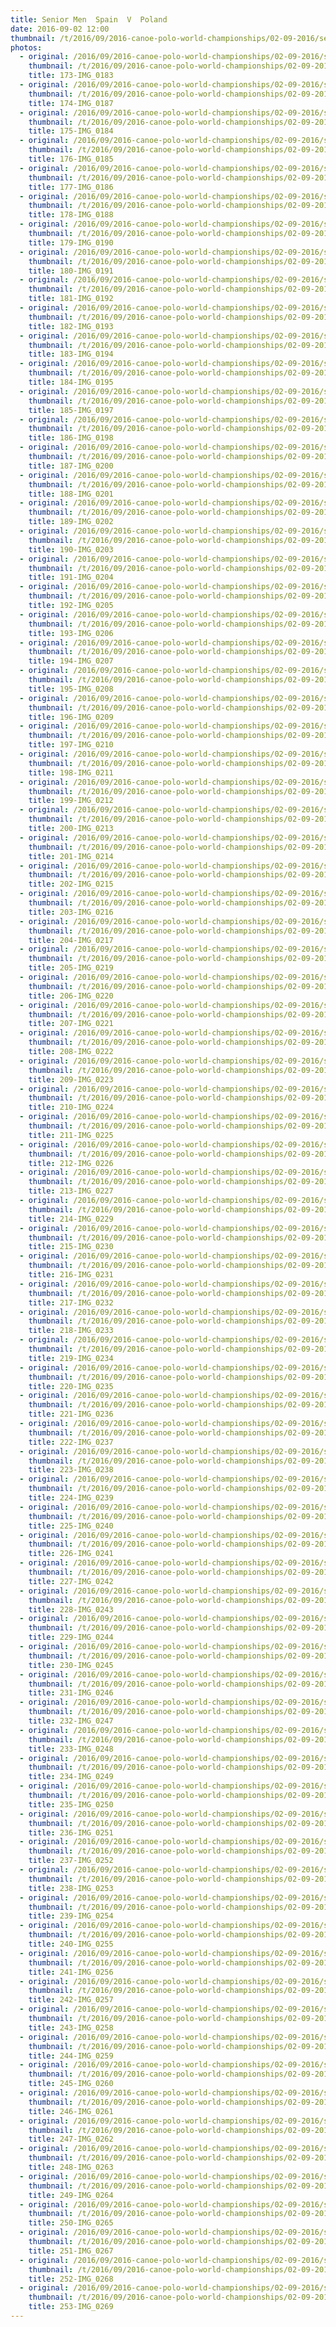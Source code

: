 ```yaml
---
title: Senior Men  Spain  V  Poland
date: 2016-09-02 12:00
thumbnail: /t/2016/09/2016-canoe-polo-world-championships/02-09-2016/senior-men-spain-v-poland/173-img_0183.jpg
photos:
  - original: /2016/09/2016-canoe-polo-world-championships/02-09-2016/senior-men-spain-v-poland/173-img_0183.jpg
    thumbnail: /t/2016/09/2016-canoe-polo-world-championships/02-09-2016/senior-men-spain-v-poland/173-img_0183.jpg
    title: 173-IMG_0183
  - original: /2016/09/2016-canoe-polo-world-championships/02-09-2016/senior-men-spain-v-poland/174-img_0187.jpg
    thumbnail: /t/2016/09/2016-canoe-polo-world-championships/02-09-2016/senior-men-spain-v-poland/174-img_0187.jpg
    title: 174-IMG_0187
  - original: /2016/09/2016-canoe-polo-world-championships/02-09-2016/senior-men-spain-v-poland/175-img_0184.jpg
    thumbnail: /t/2016/09/2016-canoe-polo-world-championships/02-09-2016/senior-men-spain-v-poland/175-img_0184.jpg
    title: 175-IMG_0184
  - original: /2016/09/2016-canoe-polo-world-championships/02-09-2016/senior-men-spain-v-poland/176-img_0185.jpg
    thumbnail: /t/2016/09/2016-canoe-polo-world-championships/02-09-2016/senior-men-spain-v-poland/176-img_0185.jpg
    title: 176-IMG_0185
  - original: /2016/09/2016-canoe-polo-world-championships/02-09-2016/senior-men-spain-v-poland/177-img_0186.jpg
    thumbnail: /t/2016/09/2016-canoe-polo-world-championships/02-09-2016/senior-men-spain-v-poland/177-img_0186.jpg
    title: 177-IMG_0186
  - original: /2016/09/2016-canoe-polo-world-championships/02-09-2016/senior-men-spain-v-poland/178-img_0188.jpg
    thumbnail: /t/2016/09/2016-canoe-polo-world-championships/02-09-2016/senior-men-spain-v-poland/178-img_0188.jpg
    title: 178-IMG_0188
  - original: /2016/09/2016-canoe-polo-world-championships/02-09-2016/senior-men-spain-v-poland/179-img_0190.jpg
    thumbnail: /t/2016/09/2016-canoe-polo-world-championships/02-09-2016/senior-men-spain-v-poland/179-img_0190.jpg
    title: 179-IMG_0190
  - original: /2016/09/2016-canoe-polo-world-championships/02-09-2016/senior-men-spain-v-poland/180-img_0191.jpg
    thumbnail: /t/2016/09/2016-canoe-polo-world-championships/02-09-2016/senior-men-spain-v-poland/180-img_0191.jpg
    title: 180-IMG_0191
  - original: /2016/09/2016-canoe-polo-world-championships/02-09-2016/senior-men-spain-v-poland/181-img_0192.jpg
    thumbnail: /t/2016/09/2016-canoe-polo-world-championships/02-09-2016/senior-men-spain-v-poland/181-img_0192.jpg
    title: 181-IMG_0192
  - original: /2016/09/2016-canoe-polo-world-championships/02-09-2016/senior-men-spain-v-poland/182-img_0193.jpg
    thumbnail: /t/2016/09/2016-canoe-polo-world-championships/02-09-2016/senior-men-spain-v-poland/182-img_0193.jpg
    title: 182-IMG_0193
  - original: /2016/09/2016-canoe-polo-world-championships/02-09-2016/senior-men-spain-v-poland/183-img_0194.jpg
    thumbnail: /t/2016/09/2016-canoe-polo-world-championships/02-09-2016/senior-men-spain-v-poland/183-img_0194.jpg
    title: 183-IMG_0194
  - original: /2016/09/2016-canoe-polo-world-championships/02-09-2016/senior-men-spain-v-poland/184-img_0195.jpg
    thumbnail: /t/2016/09/2016-canoe-polo-world-championships/02-09-2016/senior-men-spain-v-poland/184-img_0195.jpg
    title: 184-IMG_0195
  - original: /2016/09/2016-canoe-polo-world-championships/02-09-2016/senior-men-spain-v-poland/185-img_0197.jpg
    thumbnail: /t/2016/09/2016-canoe-polo-world-championships/02-09-2016/senior-men-spain-v-poland/185-img_0197.jpg
    title: 185-IMG_0197
  - original: /2016/09/2016-canoe-polo-world-championships/02-09-2016/senior-men-spain-v-poland/186-img_0198.jpg
    thumbnail: /t/2016/09/2016-canoe-polo-world-championships/02-09-2016/senior-men-spain-v-poland/186-img_0198.jpg
    title: 186-IMG_0198
  - original: /2016/09/2016-canoe-polo-world-championships/02-09-2016/senior-men-spain-v-poland/187-img_0200.jpg
    thumbnail: /t/2016/09/2016-canoe-polo-world-championships/02-09-2016/senior-men-spain-v-poland/187-img_0200.jpg
    title: 187-IMG_0200
  - original: /2016/09/2016-canoe-polo-world-championships/02-09-2016/senior-men-spain-v-poland/188-img_0201.jpg
    thumbnail: /t/2016/09/2016-canoe-polo-world-championships/02-09-2016/senior-men-spain-v-poland/188-img_0201.jpg
    title: 188-IMG_0201
  - original: /2016/09/2016-canoe-polo-world-championships/02-09-2016/senior-men-spain-v-poland/189-img_0202.jpg
    thumbnail: /t/2016/09/2016-canoe-polo-world-championships/02-09-2016/senior-men-spain-v-poland/189-img_0202.jpg
    title: 189-IMG_0202
  - original: /2016/09/2016-canoe-polo-world-championships/02-09-2016/senior-men-spain-v-poland/190-img_0203.jpg
    thumbnail: /t/2016/09/2016-canoe-polo-world-championships/02-09-2016/senior-men-spain-v-poland/190-img_0203.jpg
    title: 190-IMG_0203
  - original: /2016/09/2016-canoe-polo-world-championships/02-09-2016/senior-men-spain-v-poland/191-img_0204.jpg
    thumbnail: /t/2016/09/2016-canoe-polo-world-championships/02-09-2016/senior-men-spain-v-poland/191-img_0204.jpg
    title: 191-IMG_0204
  - original: /2016/09/2016-canoe-polo-world-championships/02-09-2016/senior-men-spain-v-poland/192-img_0205.jpg
    thumbnail: /t/2016/09/2016-canoe-polo-world-championships/02-09-2016/senior-men-spain-v-poland/192-img_0205.jpg
    title: 192-IMG_0205
  - original: /2016/09/2016-canoe-polo-world-championships/02-09-2016/senior-men-spain-v-poland/193-img_0206.jpg
    thumbnail: /t/2016/09/2016-canoe-polo-world-championships/02-09-2016/senior-men-spain-v-poland/193-img_0206.jpg
    title: 193-IMG_0206
  - original: /2016/09/2016-canoe-polo-world-championships/02-09-2016/senior-men-spain-v-poland/194-img_0207.jpg
    thumbnail: /t/2016/09/2016-canoe-polo-world-championships/02-09-2016/senior-men-spain-v-poland/194-img_0207.jpg
    title: 194-IMG_0207
  - original: /2016/09/2016-canoe-polo-world-championships/02-09-2016/senior-men-spain-v-poland/195-img_0208.jpg
    thumbnail: /t/2016/09/2016-canoe-polo-world-championships/02-09-2016/senior-men-spain-v-poland/195-img_0208.jpg
    title: 195-IMG_0208
  - original: /2016/09/2016-canoe-polo-world-championships/02-09-2016/senior-men-spain-v-poland/196-img_0209.jpg
    thumbnail: /t/2016/09/2016-canoe-polo-world-championships/02-09-2016/senior-men-spain-v-poland/196-img_0209.jpg
    title: 196-IMG_0209
  - original: /2016/09/2016-canoe-polo-world-championships/02-09-2016/senior-men-spain-v-poland/197-img_0210.jpg
    thumbnail: /t/2016/09/2016-canoe-polo-world-championships/02-09-2016/senior-men-spain-v-poland/197-img_0210.jpg
    title: 197-IMG_0210
  - original: /2016/09/2016-canoe-polo-world-championships/02-09-2016/senior-men-spain-v-poland/198-img_0211.jpg
    thumbnail: /t/2016/09/2016-canoe-polo-world-championships/02-09-2016/senior-men-spain-v-poland/198-img_0211.jpg
    title: 198-IMG_0211
  - original: /2016/09/2016-canoe-polo-world-championships/02-09-2016/senior-men-spain-v-poland/199-img_0212.jpg
    thumbnail: /t/2016/09/2016-canoe-polo-world-championships/02-09-2016/senior-men-spain-v-poland/199-img_0212.jpg
    title: 199-IMG_0212
  - original: /2016/09/2016-canoe-polo-world-championships/02-09-2016/senior-men-spain-v-poland/200-img_0213.jpg
    thumbnail: /t/2016/09/2016-canoe-polo-world-championships/02-09-2016/senior-men-spain-v-poland/200-img_0213.jpg
    title: 200-IMG_0213
  - original: /2016/09/2016-canoe-polo-world-championships/02-09-2016/senior-men-spain-v-poland/201-img_0214.jpg
    thumbnail: /t/2016/09/2016-canoe-polo-world-championships/02-09-2016/senior-men-spain-v-poland/201-img_0214.jpg
    title: 201-IMG_0214
  - original: /2016/09/2016-canoe-polo-world-championships/02-09-2016/senior-men-spain-v-poland/202-img_0215.jpg
    thumbnail: /t/2016/09/2016-canoe-polo-world-championships/02-09-2016/senior-men-spain-v-poland/202-img_0215.jpg
    title: 202-IMG_0215
  - original: /2016/09/2016-canoe-polo-world-championships/02-09-2016/senior-men-spain-v-poland/203-img_0216.jpg
    thumbnail: /t/2016/09/2016-canoe-polo-world-championships/02-09-2016/senior-men-spain-v-poland/203-img_0216.jpg
    title: 203-IMG_0216
  - original: /2016/09/2016-canoe-polo-world-championships/02-09-2016/senior-men-spain-v-poland/204-img_0217.jpg
    thumbnail: /t/2016/09/2016-canoe-polo-world-championships/02-09-2016/senior-men-spain-v-poland/204-img_0217.jpg
    title: 204-IMG_0217
  - original: /2016/09/2016-canoe-polo-world-championships/02-09-2016/senior-men-spain-v-poland/205-img_0219.jpg
    thumbnail: /t/2016/09/2016-canoe-polo-world-championships/02-09-2016/senior-men-spain-v-poland/205-img_0219.jpg
    title: 205-IMG_0219
  - original: /2016/09/2016-canoe-polo-world-championships/02-09-2016/senior-men-spain-v-poland/206-img_0220.jpg
    thumbnail: /t/2016/09/2016-canoe-polo-world-championships/02-09-2016/senior-men-spain-v-poland/206-img_0220.jpg
    title: 206-IMG_0220
  - original: /2016/09/2016-canoe-polo-world-championships/02-09-2016/senior-men-spain-v-poland/207-img_0221.jpg
    thumbnail: /t/2016/09/2016-canoe-polo-world-championships/02-09-2016/senior-men-spain-v-poland/207-img_0221.jpg
    title: 207-IMG_0221
  - original: /2016/09/2016-canoe-polo-world-championships/02-09-2016/senior-men-spain-v-poland/208-img_0222.jpg
    thumbnail: /t/2016/09/2016-canoe-polo-world-championships/02-09-2016/senior-men-spain-v-poland/208-img_0222.jpg
    title: 208-IMG_0222
  - original: /2016/09/2016-canoe-polo-world-championships/02-09-2016/senior-men-spain-v-poland/209-img_0223.jpg
    thumbnail: /t/2016/09/2016-canoe-polo-world-championships/02-09-2016/senior-men-spain-v-poland/209-img_0223.jpg
    title: 209-IMG_0223
  - original: /2016/09/2016-canoe-polo-world-championships/02-09-2016/senior-men-spain-v-poland/210-img_0224.jpg
    thumbnail: /t/2016/09/2016-canoe-polo-world-championships/02-09-2016/senior-men-spain-v-poland/210-img_0224.jpg
    title: 210-IMG_0224
  - original: /2016/09/2016-canoe-polo-world-championships/02-09-2016/senior-men-spain-v-poland/211-img_0225.jpg
    thumbnail: /t/2016/09/2016-canoe-polo-world-championships/02-09-2016/senior-men-spain-v-poland/211-img_0225.jpg
    title: 211-IMG_0225
  - original: /2016/09/2016-canoe-polo-world-championships/02-09-2016/senior-men-spain-v-poland/212-img_0226.jpg
    thumbnail: /t/2016/09/2016-canoe-polo-world-championships/02-09-2016/senior-men-spain-v-poland/212-img_0226.jpg
    title: 212-IMG_0226
  - original: /2016/09/2016-canoe-polo-world-championships/02-09-2016/senior-men-spain-v-poland/213-img_0227.jpg
    thumbnail: /t/2016/09/2016-canoe-polo-world-championships/02-09-2016/senior-men-spain-v-poland/213-img_0227.jpg
    title: 213-IMG_0227
  - original: /2016/09/2016-canoe-polo-world-championships/02-09-2016/senior-men-spain-v-poland/214-img_0229.jpg
    thumbnail: /t/2016/09/2016-canoe-polo-world-championships/02-09-2016/senior-men-spain-v-poland/214-img_0229.jpg
    title: 214-IMG_0229
  - original: /2016/09/2016-canoe-polo-world-championships/02-09-2016/senior-men-spain-v-poland/215-img_0230.jpg
    thumbnail: /t/2016/09/2016-canoe-polo-world-championships/02-09-2016/senior-men-spain-v-poland/215-img_0230.jpg
    title: 215-IMG_0230
  - original: /2016/09/2016-canoe-polo-world-championships/02-09-2016/senior-men-spain-v-poland/216-img_0231.jpg
    thumbnail: /t/2016/09/2016-canoe-polo-world-championships/02-09-2016/senior-men-spain-v-poland/216-img_0231.jpg
    title: 216-IMG_0231
  - original: /2016/09/2016-canoe-polo-world-championships/02-09-2016/senior-men-spain-v-poland/217-img_0232.jpg
    thumbnail: /t/2016/09/2016-canoe-polo-world-championships/02-09-2016/senior-men-spain-v-poland/217-img_0232.jpg
    title: 217-IMG_0232
  - original: /2016/09/2016-canoe-polo-world-championships/02-09-2016/senior-men-spain-v-poland/218-img_0233.jpg
    thumbnail: /t/2016/09/2016-canoe-polo-world-championships/02-09-2016/senior-men-spain-v-poland/218-img_0233.jpg
    title: 218-IMG_0233
  - original: /2016/09/2016-canoe-polo-world-championships/02-09-2016/senior-men-spain-v-poland/219-img_0234.jpg
    thumbnail: /t/2016/09/2016-canoe-polo-world-championships/02-09-2016/senior-men-spain-v-poland/219-img_0234.jpg
    title: 219-IMG_0234
  - original: /2016/09/2016-canoe-polo-world-championships/02-09-2016/senior-men-spain-v-poland/220-img_0235.jpg
    thumbnail: /t/2016/09/2016-canoe-polo-world-championships/02-09-2016/senior-men-spain-v-poland/220-img_0235.jpg
    title: 220-IMG_0235
  - original: /2016/09/2016-canoe-polo-world-championships/02-09-2016/senior-men-spain-v-poland/221-img_0236.jpg
    thumbnail: /t/2016/09/2016-canoe-polo-world-championships/02-09-2016/senior-men-spain-v-poland/221-img_0236.jpg
    title: 221-IMG_0236
  - original: /2016/09/2016-canoe-polo-world-championships/02-09-2016/senior-men-spain-v-poland/222-img_0237.jpg
    thumbnail: /t/2016/09/2016-canoe-polo-world-championships/02-09-2016/senior-men-spain-v-poland/222-img_0237.jpg
    title: 222-IMG_0237
  - original: /2016/09/2016-canoe-polo-world-championships/02-09-2016/senior-men-spain-v-poland/223-img_0238.jpg
    thumbnail: /t/2016/09/2016-canoe-polo-world-championships/02-09-2016/senior-men-spain-v-poland/223-img_0238.jpg
    title: 223-IMG_0238
  - original: /2016/09/2016-canoe-polo-world-championships/02-09-2016/senior-men-spain-v-poland/224-img_0239.jpg
    thumbnail: /t/2016/09/2016-canoe-polo-world-championships/02-09-2016/senior-men-spain-v-poland/224-img_0239.jpg
    title: 224-IMG_0239
  - original: /2016/09/2016-canoe-polo-world-championships/02-09-2016/senior-men-spain-v-poland/225-img_0240.jpg
    thumbnail: /t/2016/09/2016-canoe-polo-world-championships/02-09-2016/senior-men-spain-v-poland/225-img_0240.jpg
    title: 225-IMG_0240
  - original: /2016/09/2016-canoe-polo-world-championships/02-09-2016/senior-men-spain-v-poland/226-img_0241.jpg
    thumbnail: /t/2016/09/2016-canoe-polo-world-championships/02-09-2016/senior-men-spain-v-poland/226-img_0241.jpg
    title: 226-IMG_0241
  - original: /2016/09/2016-canoe-polo-world-championships/02-09-2016/senior-men-spain-v-poland/227-img_0242.jpg
    thumbnail: /t/2016/09/2016-canoe-polo-world-championships/02-09-2016/senior-men-spain-v-poland/227-img_0242.jpg
    title: 227-IMG_0242
  - original: /2016/09/2016-canoe-polo-world-championships/02-09-2016/senior-men-spain-v-poland/228-img_0243.jpg
    thumbnail: /t/2016/09/2016-canoe-polo-world-championships/02-09-2016/senior-men-spain-v-poland/228-img_0243.jpg
    title: 228-IMG_0243
  - original: /2016/09/2016-canoe-polo-world-championships/02-09-2016/senior-men-spain-v-poland/229-img_0244.jpg
    thumbnail: /t/2016/09/2016-canoe-polo-world-championships/02-09-2016/senior-men-spain-v-poland/229-img_0244.jpg
    title: 229-IMG_0244
  - original: /2016/09/2016-canoe-polo-world-championships/02-09-2016/senior-men-spain-v-poland/230-img_0245.jpg
    thumbnail: /t/2016/09/2016-canoe-polo-world-championships/02-09-2016/senior-men-spain-v-poland/230-img_0245.jpg
    title: 230-IMG_0245
  - original: /2016/09/2016-canoe-polo-world-championships/02-09-2016/senior-men-spain-v-poland/231-img_0246.jpg
    thumbnail: /t/2016/09/2016-canoe-polo-world-championships/02-09-2016/senior-men-spain-v-poland/231-img_0246.jpg
    title: 231-IMG_0246
  - original: /2016/09/2016-canoe-polo-world-championships/02-09-2016/senior-men-spain-v-poland/232-img_0247.jpg
    thumbnail: /t/2016/09/2016-canoe-polo-world-championships/02-09-2016/senior-men-spain-v-poland/232-img_0247.jpg
    title: 232-IMG_0247
  - original: /2016/09/2016-canoe-polo-world-championships/02-09-2016/senior-men-spain-v-poland/233-img_0248.jpg
    thumbnail: /t/2016/09/2016-canoe-polo-world-championships/02-09-2016/senior-men-spain-v-poland/233-img_0248.jpg
    title: 233-IMG_0248
  - original: /2016/09/2016-canoe-polo-world-championships/02-09-2016/senior-men-spain-v-poland/234-img_0249.jpg
    thumbnail: /t/2016/09/2016-canoe-polo-world-championships/02-09-2016/senior-men-spain-v-poland/234-img_0249.jpg
    title: 234-IMG_0249
  - original: /2016/09/2016-canoe-polo-world-championships/02-09-2016/senior-men-spain-v-poland/235-img_0250.jpg
    thumbnail: /t/2016/09/2016-canoe-polo-world-championships/02-09-2016/senior-men-spain-v-poland/235-img_0250.jpg
    title: 235-IMG_0250
  - original: /2016/09/2016-canoe-polo-world-championships/02-09-2016/senior-men-spain-v-poland/236-img_0251.jpg
    thumbnail: /t/2016/09/2016-canoe-polo-world-championships/02-09-2016/senior-men-spain-v-poland/236-img_0251.jpg
    title: 236-IMG_0251
  - original: /2016/09/2016-canoe-polo-world-championships/02-09-2016/senior-men-spain-v-poland/237-img_0252.jpg
    thumbnail: /t/2016/09/2016-canoe-polo-world-championships/02-09-2016/senior-men-spain-v-poland/237-img_0252.jpg
    title: 237-IMG_0252
  - original: /2016/09/2016-canoe-polo-world-championships/02-09-2016/senior-men-spain-v-poland/238-img_0253.jpg
    thumbnail: /t/2016/09/2016-canoe-polo-world-championships/02-09-2016/senior-men-spain-v-poland/238-img_0253.jpg
    title: 238-IMG_0253
  - original: /2016/09/2016-canoe-polo-world-championships/02-09-2016/senior-men-spain-v-poland/239-img_0254.jpg
    thumbnail: /t/2016/09/2016-canoe-polo-world-championships/02-09-2016/senior-men-spain-v-poland/239-img_0254.jpg
    title: 239-IMG_0254
  - original: /2016/09/2016-canoe-polo-world-championships/02-09-2016/senior-men-spain-v-poland/240-img_0255.jpg
    thumbnail: /t/2016/09/2016-canoe-polo-world-championships/02-09-2016/senior-men-spain-v-poland/240-img_0255.jpg
    title: 240-IMG_0255
  - original: /2016/09/2016-canoe-polo-world-championships/02-09-2016/senior-men-spain-v-poland/241-img_0256.jpg
    thumbnail: /t/2016/09/2016-canoe-polo-world-championships/02-09-2016/senior-men-spain-v-poland/241-img_0256.jpg
    title: 241-IMG_0256
  - original: /2016/09/2016-canoe-polo-world-championships/02-09-2016/senior-men-spain-v-poland/242-img_0257.jpg
    thumbnail: /t/2016/09/2016-canoe-polo-world-championships/02-09-2016/senior-men-spain-v-poland/242-img_0257.jpg
    title: 242-IMG_0257
  - original: /2016/09/2016-canoe-polo-world-championships/02-09-2016/senior-men-spain-v-poland/243-img_0258.jpg
    thumbnail: /t/2016/09/2016-canoe-polo-world-championships/02-09-2016/senior-men-spain-v-poland/243-img_0258.jpg
    title: 243-IMG_0258
  - original: /2016/09/2016-canoe-polo-world-championships/02-09-2016/senior-men-spain-v-poland/244-img_0259.jpg
    thumbnail: /t/2016/09/2016-canoe-polo-world-championships/02-09-2016/senior-men-spain-v-poland/244-img_0259.jpg
    title: 244-IMG_0259
  - original: /2016/09/2016-canoe-polo-world-championships/02-09-2016/senior-men-spain-v-poland/245-img_0260.jpg
    thumbnail: /t/2016/09/2016-canoe-polo-world-championships/02-09-2016/senior-men-spain-v-poland/245-img_0260.jpg
    title: 245-IMG_0260
  - original: /2016/09/2016-canoe-polo-world-championships/02-09-2016/senior-men-spain-v-poland/246-img_0261.jpg
    thumbnail: /t/2016/09/2016-canoe-polo-world-championships/02-09-2016/senior-men-spain-v-poland/246-img_0261.jpg
    title: 246-IMG_0261
  - original: /2016/09/2016-canoe-polo-world-championships/02-09-2016/senior-men-spain-v-poland/247-img_0262.jpg
    thumbnail: /t/2016/09/2016-canoe-polo-world-championships/02-09-2016/senior-men-spain-v-poland/247-img_0262.jpg
    title: 247-IMG_0262
  - original: /2016/09/2016-canoe-polo-world-championships/02-09-2016/senior-men-spain-v-poland/248-img_0263.jpg
    thumbnail: /t/2016/09/2016-canoe-polo-world-championships/02-09-2016/senior-men-spain-v-poland/248-img_0263.jpg
    title: 248-IMG_0263
  - original: /2016/09/2016-canoe-polo-world-championships/02-09-2016/senior-men-spain-v-poland/249-img_0264.jpg
    thumbnail: /t/2016/09/2016-canoe-polo-world-championships/02-09-2016/senior-men-spain-v-poland/249-img_0264.jpg
    title: 249-IMG_0264
  - original: /2016/09/2016-canoe-polo-world-championships/02-09-2016/senior-men-spain-v-poland/250-img_0265.jpg
    thumbnail: /t/2016/09/2016-canoe-polo-world-championships/02-09-2016/senior-men-spain-v-poland/250-img_0265.jpg
    title: 250-IMG_0265
  - original: /2016/09/2016-canoe-polo-world-championships/02-09-2016/senior-men-spain-v-poland/251-img_0267.jpg
    thumbnail: /t/2016/09/2016-canoe-polo-world-championships/02-09-2016/senior-men-spain-v-poland/251-img_0267.jpg
    title: 251-IMG_0267
  - original: /2016/09/2016-canoe-polo-world-championships/02-09-2016/senior-men-spain-v-poland/252-img_0268.jpg
    thumbnail: /t/2016/09/2016-canoe-polo-world-championships/02-09-2016/senior-men-spain-v-poland/252-img_0268.jpg
    title: 252-IMG_0268
  - original: /2016/09/2016-canoe-polo-world-championships/02-09-2016/senior-men-spain-v-poland/253-img_0269.jpg
    thumbnail: /t/2016/09/2016-canoe-polo-world-championships/02-09-2016/senior-men-spain-v-poland/253-img_0269.jpg
    title: 253-IMG_0269
---
```

